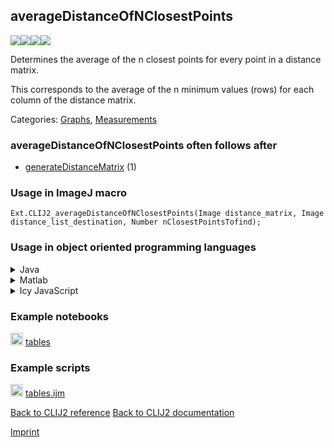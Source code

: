 ## averageDistanceOfNClosestPoints
<img src="images/mini_empty_logo.png"/><img src="images/mini_clij2_logo.png"/><img src="images/mini_clijx_logo.png"/><img src="images/mini_empty_logo.png"/>

Determines the average of the n closest points for every point in a distance matrix.

This corresponds to the average of the n minimum values (rows) for each column of the distance matrix.

Categories: [Graphs](https://clij.github.io/clij2-docs/reference__graph), [Measurements](https://clij.github.io/clij2-docs/reference__measurement)

### averageDistanceOfNClosestPoints often follows after
* <a href="reference_generateDistanceMatrix">generateDistanceMatrix</a> (1)


### Usage in ImageJ macro
```
Ext.CLIJ2_averageDistanceOfNClosestPoints(Image distance_matrix, Image distance_list_destination, Number nClosestPointsTofind);
```


### Usage in object oriented programming languages



<details>

<summary>
Java
</summary>
<pre class="highlight">// init CLIJ and GPU
import net.haesleinhuepf.clij2.CLIJ2;
import net.haesleinhuepf.clij.clearcl.ClearCLBuffer;
CLIJ2 clij2 = CLIJ2.getInstance();

// get input parameters
ClearCLBuffer distance_matrix = clij2.push(distance_matrixImagePlus);
distance_list_destination = clij2.create(distance_matrix);
int nClosestPointsTofind = 10;
</pre>

<pre class="highlight">
// Execute operation on GPU
clij2.averageDistanceOfNClosestPoints(distance_matrix, distance_list_destination, nClosestPointsTofind);
</pre>

<pre class="highlight">
// show result
distance_list_destinationImagePlus = clij2.pull(distance_list_destination);
distance_list_destinationImagePlus.show();

// cleanup memory on GPU
clij2.release(distance_matrix);
clij2.release(distance_list_destination);
</pre>

</details>



<details>

<summary>
Matlab
</summary>
<pre class="highlight">% init CLIJ and GPU
clij2 = init_clatlab();

% get input parameters
distance_matrix = clij2.pushMat(distance_matrix_matrix);
distance_list_destination = clij2.create(distance_matrix);
nClosestPointsTofind = 10;
</pre>

<pre class="highlight">
% Execute operation on GPU
clij2.averageDistanceOfNClosestPoints(distance_matrix, distance_list_destination, nClosestPointsTofind);
</pre>

<pre class="highlight">
% show result
distance_list_destination = clij2.pullMat(distance_list_destination)

% cleanup memory on GPU
clij2.release(distance_matrix);
clij2.release(distance_list_destination);
</pre>

</details>



<details>

<summary>
Icy JavaScript
</summary>
<pre class="highlight">// init CLIJ and GPU
importClass(net.haesleinhuepf.clicy.CLICY);
importClass(Packages.icy.main.Icy);

clij2 = CLICY.getInstance();

// get input parameters
distance_matrix_sequence = getSequence();
distance_matrix = clij2.pushSequence(distance_matrix_sequence);
distance_list_destination = clij2.create(distance_matrix);
nClosestPointsTofind = 10;
</pre>

<pre class="highlight">
// Execute operation on GPU
clij2.averageDistanceOfNClosestPoints(distance_matrix, distance_list_destination, nClosestPointsTofind);
</pre>

<pre class="highlight">
// show result
distance_list_destination_sequence = clij2.pullSequence(distance_list_destination)
Icy.addSequence(distance_list_destination_sequence);
// cleanup memory on GPU
clij2.release(distance_matrix);
clij2.release(distance_list_destination);
</pre>

</details>





### Example notebooks
<a href="https://clij.github.io/clij2-docs/md/tables"><img src="images/language_macro.png" height="20"/></a> [tables](https://clij.github.io/clij2-docs/md/tables)  




### Example scripts
<a href="https://github.com/clij/clij2-docs/blob/master/src/main/macro/tables.ijm"><img src="images/language_macro.png" height="20"/></a> [tables.ijm](https://github.com/clij/clij2-docs/blob/master/src/main/macro/tables.ijm)  


[Back to CLIJ2 reference](https://clij.github.io/clij2-docs/reference)
[Back to CLIJ2 documentation](https://clij.github.io/clij2-docs)

[Imprint](https://clij.github.io/imprint)
